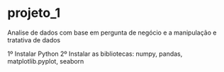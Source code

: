 # projeto_1
Analise de dados com base em pergunta de negócio e a manipulação e tratativa de dados

1º Instalar Python 
2º Instalar as bibliotecas: numpy, pandas, matplotlib.pyplot, seaborn

